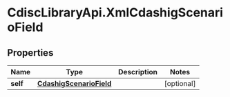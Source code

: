 # CdiscLibraryApi.XmlCdashigScenarioField

## Properties

Name | Type | Description | Notes
------------ | ------------- | ------------- | -------------
**self** | [**CdashigScenarioField**](CdashigScenarioField.md) |  | [optional] 


